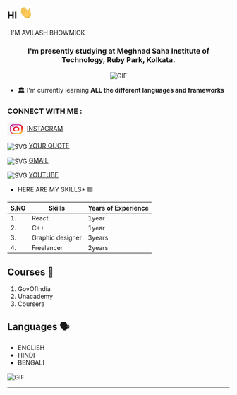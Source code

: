 <h2> HI <img src="https://github.com/AritraSinhaRoy/AritraSinhaRoy/blob/main/wave.gif" width="30px"></h4> , I'M AVILASH BHOWMICK</h4> 

<h3 align="center"> I'm presently studying at Meghnad Saha Institute of Technology, Ruby Park, Kolkata.</h3>


<p align="center">
<img align="center" alt="GIF" src="https://github.com/AvilashBhowmick12/deadpool/blob/main/opening_gif_futurre.gif" width="750" height="310" />


- 🏛️ I'm currently learning **ALL the different languages and frameworks**

<h3 align="left">CONNECT WITH ME :</h3>

<img align="center" alt="SVG" src="https://github.com/AvilashBhowmick12/last-task-3/blob/main/computer-icons-instagram-logo-sticker-png-favpng-LZmXr3KPyVbr8LkxNML458QV3.jpg" width="40" height="30" />   [INSTAGRAM](www.instagram.com/desole_triste_prince)

<img align="center" alt="SVG" src="https://github.com/AvilashBhowmick12/deadpool/blob/main/download_yourquote_icon.png" width="40" height="30" />   [YOUR QUOTE](https://www.yourquote.in/avilash-bhowmick-bxgmp/quotes)

<img align="center" alt="SVG" src="https://github.com/AvilashBhowmick12/deadpool/blob/main/free-icons-png-gmail-icons-png-transparent-11562933247dwruwfixqm.png" width="40" height="30" />   [GMAIL](avilash_b.it2021@msit.edu.in)

<img align="center" alt="SVG" src="https://github.com/AvilashBhowmick12/deadpool/blob/main/png-transparent-youtube-logo-youtube-play-button-computer-icons-youtube-icon-angle-rectangle-desktop-wallpaper.png" width="40" height="30" />   [YOUTUBE](https://youtube.com/channel/UCR9Pvoi55P7yx4qsyFnA5lQ)

* HERE ARE MY SKILLS*  🟦
 
| S.NO | Skills| Years of Experience | 
|---| ---| ---|
|1.| React| 1year|
|2.| C++| 1year|
|3.| Graphic designer| 3years|
|4.| Freelancer| 2years|

## Courses  🔴
1. GovOfIndia
2. Unacademy
3. Coursera

## Languages 🗣️
- ENGLISH
- HINDI
- BENGALI



<img align="center" alt="GIF" src="https://github.com/AvilashBhowmick12/deadpool/blob/main/thankyou_gif.gif" width="750" height="310" />


* * * * * * * * * * * * * * * * * * * *  * * * * * * * * * * * * * * * * * * * * * * * * * * * * * * * * * * * * * * * * * * * * * * * * * * *
